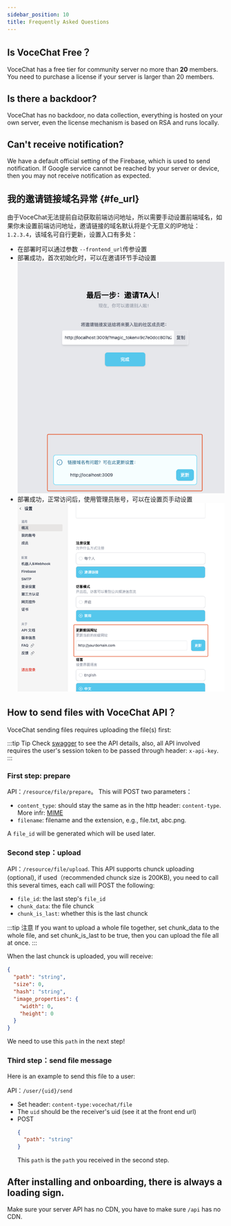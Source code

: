 ```yaml
---
sidebar_position: 10
title: Frequently Asked Questions
---
```


## Is VoceChat Free？

VoceChat has a free tier for community server no more than **20** members. You need to purchase a license if your server is larger than 20 members.

## Is there a backdoor?

VoceChat has no backdoor, no data collection, everything is hosted on your own server, even the license mechanism is based on RSA and runs locally.

## Can't receive notification?

We have a default official setting of the Firebase, which is used to send notification. If Google service cannot be reached by your server or device, then you may not receive notification as expected.

## 我的邀请链接域名异常 {#fe_url}

由于VoceChat无法提前自动获取前端访问地址，所以需要手动设置前端域名，如果你未设置前端访问地址，邀请链接的域名默认将是个无意义的IP地址：`1.2.3.4`，该域名可自行更新，设置入口有多处：

- 在部署时可以通过参数 `--frontend_url`传参设置
- 部署成功，首次初始化时，可以在邀请环节手动设置
![在初始化步骤邀请环节设置](image/fe.url.setting.invite.png)
- 部署成功，正常访问后，使用管理员账号，可以在设置页手动设置
![在设置页面设置](image/fe.url.setting.admin.png)


## How to send files with VoceChat API？

VoceChat sending files requires uploading the file(s) first:

:::tip Tip
Check [swagger](/api-doc) to see the API details, also, all API involved requires the user's session token to be passed through header: `x-api-key`.
:::

### First step: prepare

API：`/resource/file/prepare`。
This will POST two parameters：
- `content_type`: should stay the same as in the http header: `content-type`. More infr: [MIME](https://developer.mozilla.org/en-US/docs/Web/HTTP/Basics_of_HTTP/MIME_types)
- `filename`: filename and the extension, e.g., file.txt, abc.png.

A `file_id` will be generated which will be used later.

### Second step：upload
API：`/resource/file/upload`.
This API supports chunck uploading (optional), if used（recommended chunck size is 200KB), you need to call this several times, each call will POST the following:

- `file_id`: the last step's `file_id`
- `chunk_data`: the file chunck
- `chunk_is_last`: whether this is the last chunck


:::tip 注意
If you want to upload a whole file together, set chunk_data to the whole file, and set chunk_is_last to be true, then you can upload the file all at once.
:::

When the last chunck is uploaded, you will receive:
``` json
{
  "path": "string",
  "size": 0,
  "hash": "string",
  "image_properties": {
    "width": 0,
    "height": 0
  }
}
```
We need to use this `path` in the next step!

### Third step：send file message

Here is an example to send this file to a user:

API：`/user/{uid}/send`
- Set header: `content-type:vocechat/file`
- The `uid` should be the receiver's uid (see it at the front end url)
- POST
  ``` json
  {
    "path": "string"
  }
  ```
  This `path` is the `path` you received in the second step.

## After installing and onboarding, there is always a loading sign.

Make sure your server API has no CDN, you have to make sure `/api` has no CDN.
